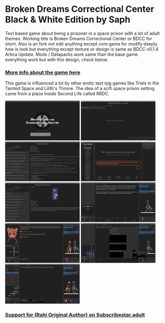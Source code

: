 # Broken Dreams Correctional Center Black & White Edition by Saph
Text based game about being a prisoner in a space prison with a lot of adult themes. Working title is Broken Dreams Correctional Center or BDCC for short.
Also is an fork not edit anything except core game for modify deeply how is look but everything except texture or design is same as BDCC v0.1.4 Artica Update.
Mods / Datapacks work same than the base game everything work but with this design, check below.

### [More info about the game here](https://rahimew.itch.io/bdcc)

This game is influenced a lot by other erotic text rpg games like Trials in the Tainted Space and Lilith's Throne. The idea of a scifi space prison setting came from a place inside Second Life called RRDC.

<img src="https://raw.githubusercontent.com/Samael-dev/BDCC-Black-White-Fork-by-Saph/main/.preview/Loading%20BDCC.png" width="48%"> <img src="https://raw.githubusercontent.com/Samael-dev/BDCC-Black-White-Fork-by-Saph/main/.preview/Modded%20BDCC.png" width="48%"> <img src="https://raw.githubusercontent.com/Samael-dev/BDCC-Black-White-Fork-by-Saph/main/.preview/Modded%20BDCC%20Compatibility.png" width="48%"> <img src="https://raw.githubusercontent.com/Samael-dev/BDCC-Black-White-Fork-by-Saph/main/.preview/Main%20BDCC.png" width="48%"> <img src="https://raw.githubusercontent.com/Samael-dev/BDCC-Black-White-Fork-by-Saph/main/.preview/Datapack%20BDCC%20Compatibility.png" width="48%"> <img src="https://raw.githubusercontent.com/Samael-dev/BDCC-Black-White-Fork-by-Saph/main/.preview/Running%20BDCC.png" width="48%"> <img src="https://raw.githubusercontent.com/Samael-dev/BDCC-Black-White-Fork-by-Saph/main/.preview/Meet%20BDCC.png" width="48%"> <img src="https://raw.githubusercontent.com/Samael-dev/BDCC-Black-White-Fork-by-Saph/main/.preview/Sell%20Buy%20BDCC.png" width="48%"> <img src="https://raw.githubusercontent.com/Samael-dev/BDCC-Black-White-Fork-by-Saph/main/.preview/Fight%20BDCC.png" width="48%">

### [Support for (Rahi Original Author) on Subscribestar.adult](https://subscribestar.adult/rahi)
